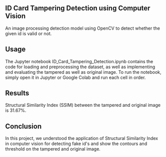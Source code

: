  
 ## ID Card Tampering Detection using Computer Vision

An image processing detection model using OpenCV to detect whether the given id is valid or not. 

## Usage

The Jupyter notebook ID_Card_Tampering_Detection.ipynb contains the code for loading and preprocessing the dataset, as well as implementing and evaluating the tampered as well as original image. To run the notebook, simply open it in Jupyter or Google Colab and run each cell in order.

## Results

Structural Similarity Index (SSIM) between the tampered and original image is 31.67%.

## Conclusion

In this project, we understood the application of Structural Similarity Index in computer vision for detecting fake id's and show the contours and threshold on the tampered and original image.

